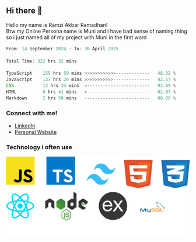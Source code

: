 ## Hi there 👋
Hello my name is Ramzi Akbar Ramadhan!\
Btw my Online Persona name is Muni and i have bad sense of naming thing so i just named all of my project with Muni in the first word
<!--START_SECTION:Muni-->

```Javascript
From: 14 September 2024 - To: 30 April 2025

Total Time: 322 hrs 32 mins

TypeScript    155 hrs 59 mins >>>>>>>>>>>>-------------   48.32 %
JavaScript    137 hrs 26 mins >>>>>>>>>>>--------------   42.57 %
CSS           12 hrs 34 mins  >------------------------   03.89 %
HTML          6 hrs 41 mins   >------------------------   02.07 %
Markdown      2 hrs 50 mins   -------------------------   00.88 %
```

<!--END_SECTION:Muni-->
### Connect with me!
* [LinkedIn](https://www.linkedin.com/in/ramzi-akbar-ramadhan-b8b05a243/)
* [Personal Website](https://www.muniporto.my.id/)
### Technology i often use
![Technology List](assets/techlist.png)
